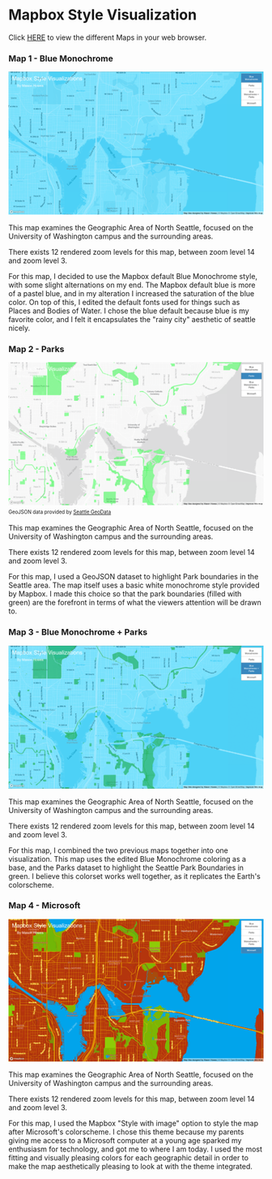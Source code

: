 # Mapbox Style Visualization

Click [HERE](https://masonhowes.github.io/mapbox-tile-viz/) to view the different Maps in your web browser.

### Map 1 - Blue Monochrome

![](assets/Screenshots/BlueMonochrome.png)

This map examines the Geographic Area of North Seattle, focused on the University of Washington campus and the surrounding areas.

There exists 12 rendered zoom levels for this map, between zoom level 14 and zoom level 3.

For this map, I decided to use the Mapbox default Blue Monochrome style, with some slight alternations on my end. The Mapbox default blue is more of a pastel blue, and in my alteration I increased the saturation of the blue color. On top of this, I edited the default fonts used for things such as Places and Bodies of Water. I chose the blue default because blue is my favorite color, and I felt it encapsulates the "rainy city" aesthetic of seattle nicely.

### Map 2 - Parks

![](assets/Screenshots/Parks.png)
<sup><sub>GeoJSON data provided by [Seattle GeoData](https://data-seattlecitygis.opendata.arcgis.com/datasets/94e59cd6e7a6479c9131cc3eb40b29b8_2/explore?location=47.618842%2C-122.334385%2C14.00)</sub></sup>

This map examines the Geographic Area of North Seattle, focused on the University of Washington campus and the surrounding areas.

There exists 12 rendered zoom levels for this map, between zoom level 14 and zoom level 3.

For this map, I used a GeoJSON dataset to highlight Park boundaries in the Seattle area. The map itself uses a basic white monochrome style provided by Mapbox. I made this choice so that the park boundaries (filled with green) are the forefront in terms of what the viewers attention will be drawn to.

### Map 3 - Blue Monochrome + Parks

![](assets/Screenshots/BlueMonochromeParks.png)

This map examines the Geographic Area of North Seattle, focused on the University of Washington campus and the surrounding areas.

There exists 12 rendered zoom levels for this map, between zoom level 14 and zoom level 3.

For this map, I combined the two previous maps together into one visualization. This map uses the edited Blue Monochrome coloring as a base, and the Parks dataset to highlight the Seattle Park Boundaries in green. I believe this colorset works well together, as it replicates the Earth's colorscheme.

### Map 4 - Microsoft

![](assets/Screenshots/Microsoft.png)

This map examines the Geographic Area of North Seattle, focused on the University of Washington campus and the surrounding areas.

There exists 12 rendered zoom levels for this map, between zoom level 14 and zoom level 3.

For this map, I used the Mapbox "Style with image" option to style the map after Microsoft's colorscheme. I chose this theme because my parents giving me access to a Microsoft computer at a young age sparked my enthusiasm for technology, and got me to where I am today. I used the most fitting and visually pleasing colors for each geographic detail in order to make the map aesthetically pleasing to look at with the theme integrated.

